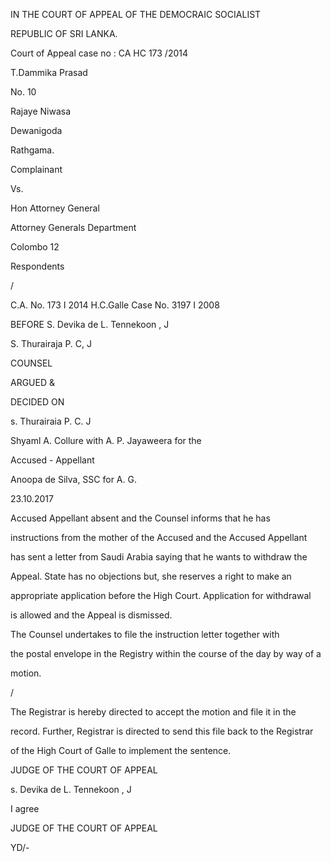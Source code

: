 IN THE COURT OF APPEAL OF THE DEMOCRAIC SOCIALIST

REPUBLIC OF SRI LANKA.

Court of Appeal case no : CA HC 173 /2014

T.Dammika Prasad

No. 10

Rajaye Niwasa

Dewanigoda

Rathgama.

Complainant

Vs.

Hon Attorney General

Attorney Generals Department

Colombo 12

Respondents

/

C.A. No. 173 I 2014 H.C.Galle Case No. 3197 I 2008

BEFORE S. Devika de L. Tennekoon , J

S. Thurairaja P. C, J

COUNSEL

ARGUED &

DECIDED ON

s. Thurairaia P. C. J

Shyaml A. Collure with A. P. Jayaweera for the

Accused - Appellant

Anoopa de Silva, SSC for A. G.

23.10.2017

Accused Appellant absent and the Counsel informs that he has

instructions from the mother of the Accused and the Accused Appellant

has sent a letter from Saudi Arabia saying that he wants to withdraw the

Appeal. State has no objections but, she reserves a right to make an

appropriate application before the High Court. Application for withdrawal

is allowed and the Appeal is dismissed.

The Counsel undertakes to file the instruction letter together with

the postal envelope in the Registry within the course of the day by way of a

motion.

/

The Registrar is hereby directed to accept the motion and file it in the

record. Further, Registrar is directed to send this file back to the Registrar

of the High Court of Galle to implement the sentence.

JUDGE OF THE COURT OF APPEAL

s. Devika de L. Tennekoon , J

I agree

JUDGE OF THE COURT OF APPEAL

YD/-